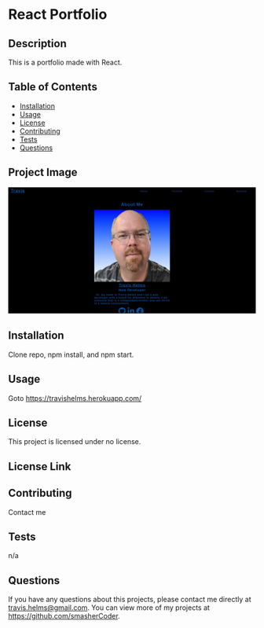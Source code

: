 # React Portfolio

  ## Description
  This is a portfolio made with React.

  ## Table of Contents
  * [Installation](#installation)
  * [Usage](#usage)
  * [License](#license)
  * [Contributing](#contributing)
  * [Tests](#tests)
  * [Questions](#questions)
  
  ## Project Image
  ![Screenshot of Project](./src/assets/images/reactport.jpg)
  
  ## Installation 
  Clone repo, npm install, and npm start.

  ## Usage 
  Goto https://travishelms.herokuapp.com/

  ## License 
  This project is licensed under no license.

  ## License Link
  

  ## Contributing 
  Contact me

  ## Tests
  n/a

  ## Questions
  If you have any questions about this projects, please contact me directly at travis.helms@gmail.com. You can view more of my projects at https://github.com/smasherCoder.

